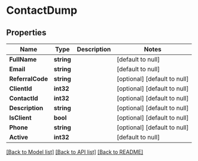 # ContactDump

## Properties
Name | Type | Description | Notes
------------ | ------------- | ------------- | -------------
**FullName** | **string** |  | [default to null]
**Email** | **string** |  | [default to null]
**ReferralCode** | **string** |  | [optional] [default to null]
**ClientId** | **int32** |  | [optional] [default to null]
**ContactId** | **int32** |  | [optional] [default to null]
**Description** | **string** |  | [optional] [default to null]
**IsClient** | **bool** |  | [optional] [default to null]
**Phone** | **string** |  | [optional] [default to null]
**Active** | **int32** |  | [default to null]

[[Back to Model list]](../README.md#documentation-for-models) [[Back to API list]](../README.md#documentation-for-api-endpoints) [[Back to README]](../README.md)


